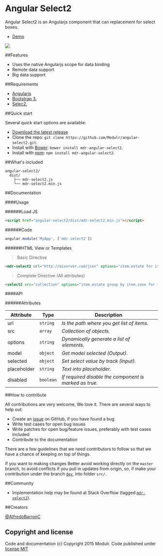 # Angular Select2
Angular Select2 is an Angularjs component that can replacement for select boxes.

- [Demo](http://modulr.io/components/angular-select2/)

![](http://modulr.io/img/preview/angular-select2.png)

##Features

- Uses the native Angularjs scope for data binding
- Remote data support
- Big data support


##Requirements

- [Angularjs](https://angularjs.org/)
- [Bootstrap 3.](http://getbootstrap.com/)
- [Selec2.](https://select2.github.io/)

##Quick start

Several quick start options are available:

- [Download the latest release](https://github.com/Modulr/angular-select2/archive/master.zip)
- Clone the repo: `git clone https://github.com/Modulr/angular-select2.git`.
- Install with [Bower](http://bower.io/): `bower install mdr-angular-select2`.
- Install with [npm](https://www.npmjs.com): `npm install mdr-angular-select2`.

##What's included

```
angular-select2/
  dist/
    ├── mdr-select2.js
    └── mdr-select2.min.js
```

##Documentation

####Usage

######Load JS

```html
<script href="angular-select2/dist/mdr-select2.min.js"></script>
```

######Code

```js
angular.module('MyApp', ['mdr.select2'])
```

######HTML View or Templates

> Basic Directive

```html
<mdr-select2 url="http://miserver.com/json" options="item.estate for item in collection track by item.id"></mdr-select2>
```

> Complete Directive (All attributes)

```html
<select2 src="collection" options="item.estate group by item.zone for item in collection | orderBy:'item' track by item.id" model="model" selected="value" placeholder="Seleccionar" disabled="true" required></select2>
```

####API

######Attributes

Attribute | Type | Description
--- | --- | ---
url | `string` | *Is the path where you get list of items.*
src | `array` | *Collection of objects.*
options | `string` | *Dynamically generate a list of <option> elements.*
model | `object` | *Get model selected (Output).*
selected | `object` | *Set select value by track (Input).*
placeholder | `string` | *Text into placeholder.*
disabled | `boolean` | *If required disable the component is marked as true.*

##How to contribute

All contributions are very welcome, We love it. There are several ways to help out:

- Create an [issue](https://github.com/Modulr/angular-select2/issues) on GitHub, if you have found a bug
- Write test cases for open bug issues
- Write patches for open bug/feature issues, preferably with test cases included
- Contribute to the documentation

There are a few guidelines that we need contributors to follow so that we have a chance of keeping on top of things.

If you want to making changes Better avoid working directly on the `master` branch, to avoid conflicts if you pull in updates from origin, so, if make your contribution under the branch [`dev`](https://github.com/Modulr/angular-select2/tree/dev), into folder `src/`.

##Community

- Implementation help may be found at Stack Overflow (tagged [`mdr-select2`](http://stackoverflow.com/questions/tagged/mdr-select2)).

##Creators

[@AlfredoBarronC](https://twitter.com/AlfredoBarronC)

## Copyright and license

Code and documentation (c) Copyright 2015 Modulr. Code published under [license MIT](https://github.com/Modulr/angular-select2/blob/dev/LICENSE)
